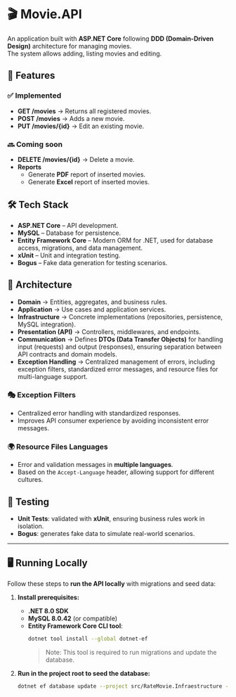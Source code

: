# 🎬 Movie.API  

An application built with **ASP.NET Core** following **DDD (Domain-Driven Design)** architecture for managing movies.  
The system allows adding, listing movies and editing. 

## 🚀 Features

### ✅ Implemented
- **GET /movies** → Returns all registered movies.  
- **POST /movies** → Adds a new movie.
- **PUT /movies/{id}** → Edit an existing movie. 

### 🔜 Coming soon
- **DELETE /movies/{id}** → Delete a movie.  
- **Reports**  
  - Generate **PDF** report of inserted movies.  
  - Generate **Excel** report of inserted movies.  

## 🛠️ Tech Stack
- **ASP.NET Core** – API development.
- **MySQL** – Database for persistence.
- **Entity Framework Core** – Modern ORM for .NET, used for database access, migrations, and data management.
- **xUnit** – Unit and integration testing.
- **Bogus** – Fake data generation for testing scenarios.

## 📂 Architecture
- **Domain** → Entities, aggregates, and business rules.  
- **Application** → Use cases and application services.  
- **Infrastructure** → Concrete implementations (repositories, persistence, MySQL integration).  
- **Presentation (API)** → Controllers, middlewares, and endpoints.
- **Communication** → Defines **DTOs (Data Transfer Objects)** for handling input (requests) and output (responses), ensuring separation between API contracts and domain models.  
- **Exception Handling** → Centralized management of errors, including exception filters, standardized error messages, and resource files for multi-language support.  

### 🎭 Exception Filters
- Centralized error handling with standardized responses.  
- Improves API consumer experience by avoiding inconsistent error messages.  

### 🌍 Resource Files Languages
- Error and validation messages in **multiple languages**.  
- Based on the `Accept-Language` header, allowing support for different cultures.  

## 🧪 Testing
- **Unit Tests**: validated with **xUnit**, ensuring business rules work in isolation.
- **Bogus**: generates fake data to simulate real-world scenarios.  

---

## 🖥️ Running Locally 

Follow these steps to **run the API locally** with migrations and seed data:  

1. **Install prerequisites:**  
   - **.NET 8.0 SDK**
   - **MySQL 8.0.42** (or compatible)  
   - **Entity Framework Core CLI tool**:  
     ```bash
     dotnet tool install --global dotnet-ef
     ```  
     > Note: This tool is required to run migrations and update the database. 

2. **Run in the project root to seed the database:**  
   ```bash
   dotnet ef database update --project src/RateMovie.Infraestructure --startup-project src/RateMovie.Api
   ```

